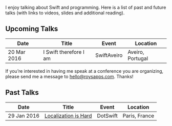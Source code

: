 I enjoy talking about Swift and programming. Here is a list of past and future talks (with links to videos, slides and additional reading). 

## Upcoming Talks

| Date        | Title | Event | Location |
| ----------- | ----- | ----- | -------- |
| 20 Mar 2016 | I Swift therefore I am | SwiftAveiro | Aveiro, Portugal |

If you’re interested in having me speak at a conference you are organizing, please send me a message to <hello@roysapps.com>. Thanks!

## Past Talks

| Date        | Title | Event | Location |
| ----------- | ----- | ----- | -------- |
| 29 Jan 2016 | [Localization is Hard](https://github.com/marmelroy/Talks/tree/master/2016/DotSwift) | DotSwift | Paris, France |
